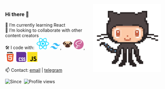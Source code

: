 [contact_tg]: https://t.me/makesomelayouts
[contact_gmail]: mailto:makesomelayouts@gmail.com

<a href="https://github.com/makesomelayouts" target="_blank" rel="noopener noreferrer">
  <img align="right" src="./assets/github_cat.gif" width="220" alt="GitHub Cat" title="My GitHub" />
</a>

### Hi there 👋<br>

🌱 I’m currently learning React<br>
👯 I’m looking to collaborate with other content creators<br>
🛠 I code with:&nbsp;
<code><a href='https://react.dev' target='_blank'><img width="40" src="./assets/icons/react.svg" alt="React" title="React"/></a></code> 
<code><a href='https://tailwindcss.com/' target='_blank'><img width="32" src="./assets/icons/tailwindcss.svg" alt="TailwindCSS" title="TailwindCSS"/></a></code>,
<code><a href='https://pugjs.org/' target='_blank'><img width="32" src="./assets/icons/pug.svg" alt="Pug" title="Pug"/></a></code> 
<code><a href='https://sass-lang.com/' target='_blank'><img width="32" src="./assets/icons/sass.png" alt="Sass" title="Sass"/></a></code>,
<code><a href="https://developer.mozilla.org/en-US/docs/Web/HTML" target="_blank" rel="noopener noreferrer"><img width="32" src="./assets/icons/html5.svg" alt="HTML5" title="HTML5"/></a></code> 
<code><a href="https://developer.mozilla.org/en-US/docs/Web/CSS" target="_blank" rel="noopener noreferrer"><img width="32" src="./assets/icons/css3.svg" alt="CSS3" title="CSS3"/></a></code> 
<code><a href="https://developer.mozilla.org/en-US/docs/Web/JavaScript" target="_blank" rel="noopener noreferrer"><img width="32" src="./assets/icons/javascript_es5.svg" alt="JavaScript" title="JavaScript"/></a></code>
<br>

📫 Contact: [email][contact_gmail] | [telegram][contact_tg]

<div>
	<img src="https://img.shields.io/badge/Since-Nov%202023-brightgreen" alt="Since" />&nbsp;
	<img src="https://komarev.com/ghpvc/?username=makesomelayouts&color=brightgreen&abbreviated=true" alt="Profile views" />&nbsp;
</div>
